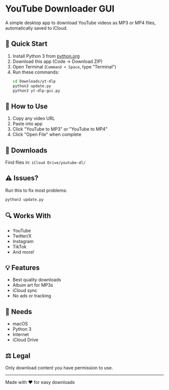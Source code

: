# YouTube Downloader GUI

A simple desktop app to download YouTube videos as MP3 or MP4 files, automatically saved to iCloud.

## 🚀 Quick Start

1. Install Python 3 from [python.org](https://www.python.org/downloads/)
2. Download this app (Code → Download ZIP)
3. Open Terminal (`Command + Space`, type "Terminal")
4. Run these commands:
   ```bash
   cd Downloads/yt-dlp
   python3 update.py
   python3 yt-dlp-gui.py
   ```

## 📱 How to Use

1. Copy any video URL
2. Paste into app
3. Click "YouTube to MP3" or "YouTube to MP4"
4. Click "Open File" when complete

## 📂 Downloads
Find files in: `iCloud Drive/youtube-dl/`

## ⚠️ Issues?
Run this to fix most problems:
```bash
python3 update.py
```

## 🔍 Works With
- YouTube
- Twitter/X
- Instagram
- TikTok
- And more!

## 💡 Features
- Best quality downloads
- Album art for MP3s
- iCloud sync
- No ads or tracking

## 📝 Needs
- macOS
- Python 3
- Internet
- iCloud Drive

## ⚖️ Legal
Only download content you have permission to use.

---
Made with ❤️ for easy downloads